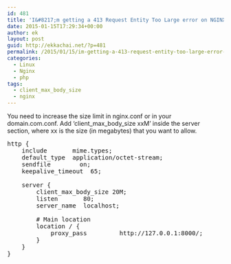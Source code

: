 ```yaml
---
id: 481
title: 'I&#8217;m getting a 413 Request Entity Too Large error on NGINX'
date: 2015-01-15T17:29:34+00:00
author: ek
layout: post
guid: http://ekkachai.net/?p=481
permalink: /2015/01/15/im-getting-a-413-request-entity-too-large-error-on-nginx/
categories:
  - Linux
  - Nginx
  - php
tags:
  - client_max_body_size
  - nginx
---
```

You need to increase the size limit in nginx.conf or in your domain.com.conf. Add ‘client\_max\_body_size xxM’ inside the server section, where xx is the size (in megabytes) that you want to allow.

<pre>http {
    include       mime.types;
    default_type  application/octet-stream;
    sendfile        on;
    keepalive_timeout  65;

    server {
        client_max_body_size 20M;
        listen       80;
        server_name  localhost;

        # Main location
        location / {
            proxy_pass         http://127.0.0.1:8000/;
        }
    }
}
</pre>